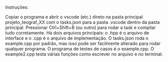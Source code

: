 Instruções:

Copiar o programa e abrir o vscode (etc.) direto na pasta principal projeto_teograf_XX com o tasks.json para a pasta .vscode dentro da pasta principal.
Pressionar Ctrl+Shift+B (ou outro) para rodar a task e compilar tudo corretamente.
Há dois arquivos principais: o .hpp é o arquivo de interface e o .cpp é o arquivo de implementação.
O tasks.json roda o example.cpp por padrão, mas isso pode ser facilmente alterado para rodar qualquer programa.
O programa de testes de casos é o example.cpp.
O example2.cpp testa várias funções como escrever no arquivo e no terminal.
